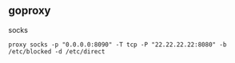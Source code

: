 ## goproxy


socks
```
proxy socks -p "0.0.0.0:8090" -T tcp -P "22.22.22.22:8080" -b /etc/blocked -d /etc/direct
```
